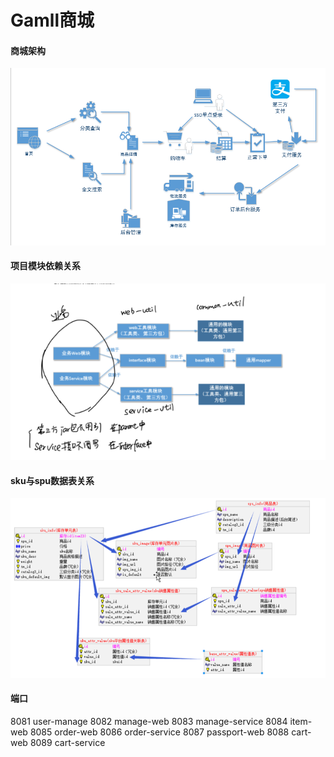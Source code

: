 # Gamll商城
#### 商城架构
![项目架构](propertites\项目架构.png)
#### 项目模块依赖关系
![项目模块依赖关系](propertites\项目模块依赖.png)
#### sku与spu数据表关系
![sku与spu数据表关系](propertites\sku_spu.png)
#### 端口

8081 user-manage
8082 manage-web
8083 manage-service
8084 item-web
8085 order-web
8086 order-service
8087 passport-web
8088 cart-web
8089 cart-service

